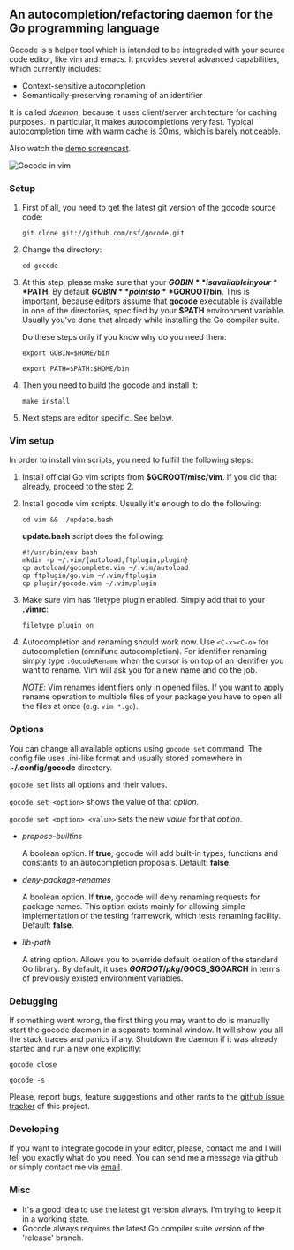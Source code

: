 ## An autocompletion/refactoring daemon for the Go programming language

Gocode is a helper tool which is intended to be integraded with your source code editor, like vim and emacs. It provides several advanced capabilities, which currently includes:

 - Context-sensitive autocompletion
 - Semantically-preserving renaming of an identifier

It is called *daemon*, because it uses client/server architecture for caching purposes. In particular, it makes autocompletions very fast. Typical autocompletion time with warm cache is 30ms, which is barely noticeable.

Also watch the [demo screencast](http://nsf.110mb.com/gocode-demo.swf).

![Gocode in vim](http://nsf.github.com/images/gocode-screenshot.png)

### Setup

 1. First of all, you need to get the latest git version of the gocode source code: 
    
    `git clone git://github.com/nsf/gocode.git`

 2. Change the directory:

    `cd gocode`

 3. At this step, please make sure that your **$GOBIN** is available in your **$PATH**. By default **$GOBIN** points to **$GOROOT/bin**. This is important, because editors assume that **gocode** executable is available in one of the directories, specified by your **$PATH** environment variable. Usually you've done that already while installing the Go compiler suite.

    Do these steps only if you know why do you need them:

    `export GOBIN=$HOME/bin`

    `export PATH=$PATH:$HOME/bin`

 4. Then you need to build the gocode and install it:

    `make install`

 5. Next steps are editor specific. See below.

### Vim setup

In order to install vim scripts, you need to fulfill the following steps:

 1. Install official Go vim scripts from **$GOROOT/misc/vim**. If you did that already, proceed to the step 2.

 2. Install gocode vim scripts. Usually it's enough to do the following:

    `cd vim && ./update.bash`

    **update.bash** script does the following:

		#!/usr/bin/env bash
		mkdir -p ~/.vim/{autoload,ftplugin,plugin}
		cp autoload/gocomplete.vim ~/.vim/autoload
		cp ftplugin/go.vim ~/.vim/ftplugin
		cp plugin/gocode.vim ~/.vim/plugin

 3. Make sure vim has filetype plugin enabled. Simply add that to your **.vimrc**:

    `filetype plugin on`

 4. Autocompletion and renaming should work now. Use `<C-x><C-o>` for autocompletion (omnifunc autocompletion). For identifier renaming simply type `:GocodeRename` when the cursor is on top of an identifier you want to rename. Vim will ask you for a new name and do the job.

    *NOTE*: Vim renames identifiers only in opened files. If you want to apply rename operation to multiple files of your package you have to open all the files at once (e.g. `vim *.go`).

### Options

You can change all available options using `gocode set` command. The config file uses .ini-like format and usually stored somewhere in **~/.config/gocode** directory.

`gocode set` lists all options and their values.

`gocode set <option>` shows the value of that *option*.

`gocode set <option> <value>` sets the new *value* for that *option*.

 - *propose-builtins*

   A boolean option. If **true**, gocode will add built-in types, functions and constants to an autocompletion proposals. Default: **false**.

 - *deny-package-renames*

   A boolean option. If **true**, gocode will deny renaming requests for package names. This option exists mainly for allowing simple implementation of the testing framework, which tests renaming facility. Default: **false**.

 - *lib-path*

   A string option. Allows you to override default location of the standard Go library. By default, it uses **$GOROOT/pkg/$GOOS_$GOARCH** in terms of previously existed environment variables.

### Debugging

If something went wrong, the first thing you may want to do is manually start the gocode daemon in a separate terminal window. It will show you all the stack traces and panics if any. Shutdown the daemon if it was already started and run a new one explicitly:

`gocode close`

`gocode -s`

Please, report bugs, feature suggestions and other rants to the [github issue tracker](http://github.com/nsf/gocode/issues) of this project.

### Developing

If you want to integrate gocode in your editor, please, contact me and I will tell you exactly what do you need. You can send me a message via github or simply contact me via <a href="mailto:no.smile.face@gmail.com">email</a>.

### Misc

 - It's a good idea to use the latest git version always. I'm trying to keep it in a working state.
 - Gocode always requires the latest Go compiler suite version of the 'release' branch.
